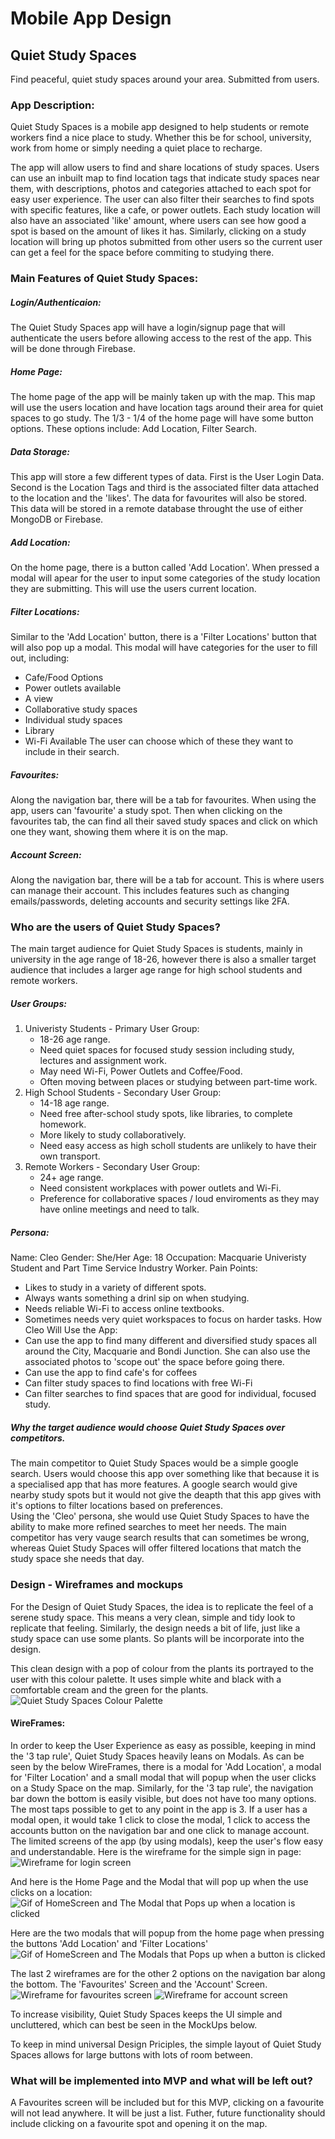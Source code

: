 # Mobile App Design

## Quiet Study Spaces
Find peaceful, quiet study spaces around your area. Submitted from users.

### App Description:
Quiet Study Spaces is a mobile app designed to help students or remote workers find a nice place to study. Whether this be for school, university, work from home or simply needing a quiet place to recharge.

The app will allow users to find and share locations of study spaces. Users can use an inbuilt map to find location tags that indicate study spaces near them, with descriptions, photos and categories attached to each spot for easy user experience. The user can also filter their searches to find spots with specific features, like a cafe, or power outlets. Each study location will also have an associated 'like' amount, where users can see how good a spot is based on the amount of likes it has. Similarly, clicking on a study location will bring up photos submitted from other users so the current user can get a feel for the space before commiting to studying there.



### Main Features of Quiet Study Spaces:
##### Login/Authenticaion:
The Quiet Study Spaces app will have a login/signup page that will authenticate the users before allowing access to the rest of the app. This will be done through Firebase.

##### Home Page:
The home page of the app will be mainly taken up with the map. This map will use the users location and have location tags around their area for quiet spaces to go study.
The 1/3 - 1/4 of the home page will have some button options. These options include: Add Location, Filter Search.

##### Data Storage:
This app will store a few different types of data. First is the User Login Data. Second is the Location Tags and third is the associated filter data attached to the location and the 'likes'. The data for favourites will also be stored.</br>
This data will be stored in a remote database throught the use of either MongoDB or Firebase.

##### Add Location:
On the home page, there is a button called 'Add Location'. When pressed a modal will apear for the user to input some categories of the study location they are submitting. This will use the users current location.

##### Filter Locations:
Similar to the 'Add Location' button, there is a 'Filter Locations' button that will also pop up a modal. This modal will have categories for the user to fill out, including:
- Cafe/Food Options
- Power outlets available
- A view
- Collaborative study spaces
- Individual study spaces
- Library
- Wi-Fi Available
The user can choose which of these they want to include in their search.

##### Favourites:
Along the navigation bar, there will be a tab for favourites. When using the app, users can 'favourite' a study spot. Then when clicking on the favourites tab, the can find all their saved study spaces and click on which one they want, showing them where it is on the map.

##### Account Screen:
Along the navigation bar, there will be a tab for account. This is where users can manage their account. This includes features such as changing emails/passwords, deleting accounts and security settings like 2FA.



### Who are the users of Quiet Study Spaces?
The main target audience for Quiet Study Spaces is students, mainly in university in the age range of 18-26, however there is also a smaller target audience that includes a larger age range for high school students and remote workers. 

##### User Groups:
1. Univeristy Students - Primary User Group:
    - 18-26 age range.
    - Need quiet spaces for focused study session including study, lectures and assignment work.
    - May need Wi-Fi, Power Outlets and Coffee/Food.
    - Often moving between places or studying between part-time work.
2. High School Students - Secondary User Group:
    - 14-18 age range.
    - Need free after-school study spots, like libraries, to complete homework.
    - More likely to study collaboratively.
    - Need easy access as high scholl students are unlikely to have their own transport.
3. Remote Workers - Secondary User Group:
    - 24+ age range.
    - Need consistent workplaces with power outlets and Wi-Fi.
    - Preference for collaborative spaces / loud enviroments as they may have online meetings and need to talk.

##### Persona:
Name: Cleo
Gender: She/Her
Age: 18
Occupation: Macquarie Univeristy Student and Part Time Service Industry Worker.
Pain Points:
- Likes to study in a variety of different spots.
- Always wants something a drinl sip on when studying.
- Needs reliable Wi-Fi to access online textbooks.
- Sometimes needs very quiet workspaces to focus on harder tasks.
How Cleo Will Use the App:
- Can use the app to find many different and diversified study spaces all around the City, Macquarie and Bondi Junction. She can also use the associated photos to 'scope out' the space before going there.
- Can use the app to find cafe's for coffees
- Can filter study spaces to find locations with free Wi-Fi
- Can filter searches to find spaces that are good for individual, focused study.

##### Why the target audience would choose Quiet Study Spaces over competitors.
The main competitor to Quiet Study Spaces would be a simple google search. Users would choose this app over something like that because it is a specialised app that has more features. A google search would give nearby study spots but it would not give the deapth that this app gives with it's options to filter locations based on preferences.<br>
Using the 'Cleo' persona, she would use Quiet Study Spaces to have the ability to make more refined searches to meet her needs. The main competitor has very vauge search results that can sometimes be wrong, whereas Quiet Study Spaces will offer filtered locations that match the study space she needs that day.


### Design - Wireframes and mockups
For the Design of Quiet Study Spaces, the idea is to replicate the feel of a serene study space. This means a very clean, simple and tidy look to replicate that feeling. Similarly, the design needs a bit of life, just like a study space can use some plants. So plants will be incorporate into the design.

This clean design with a pop of colour from the plants its portrayed to the user with this colour palette. It uses simple white and black with a comfortable cream and the green for the plants.
![Quiet Study Spaces Colour Palette](Images/Colour_Palette.png "Color Palette")

#### WireFrames:
In order to keep the User Experience as easy as possible, keeping in mind the '3 tap rule', Quiet Study Spaces heavily leans on Modals. As can be seen by the below WireFrames, there is a modal for 'Add Location', a modal for 'Filter Location' and a small modal that will popup when the user clicks on a Study Space on the map. Similarly, for the '3 tap rule', the navigation bar down the bottom is easily visible, but does not have too many options. 
The most taps possible to get to any point in the app is 3. If a user has a modal open, it would take 1 click to close the modal, 1 click to access the accounts button on the navigation bar and one click to manage account. The limited screens of the app (by using modals), keep the user's flow easy and understandable.
Here is the wireframe for the simple sign in page:
![Wireframe for login screen](Images/SignInScreenWireframe.png "SignIn WireFame") <br>

And here is the Home Page and the Modal that will pop up when the use clicks on a location:
![Gif of HomeScreen and The Modal that Pops up when a location is clicked](Images/HomeScreenModalWireframe.gif "HomeScreen1")

Here are the two modals that will popup from the home page when pressing the buttons 'Add Location' and 'Filter Locations'
![Gif of HomeScreen and The Modals that Pops up when a button is clicked](Images/BigModalsWireframe.gif "ButtonModals")

The last 2 wireframes are for the other 2 options on the navigation bar along the bottom. The 'Favourites' Screen and the 'Account' Screen.
![Wireframe for favourites screen](Images/FavouritesWireframe.png "Favourites Wireframe")
![Wireframe for account screen](Images/AccountWireframe.png "Accounts Wireframe")

To increase visibility, Quiet Study Spaces keeps the UI simple and uncluttered, which can best be seen in the MockUps below.

To keep in mind universal Design Priciples, the simple layout of Quiet Study Spaces allows for large buttons with lots of room between.

### What will be implemented into MVP and what will be left out?
A Favourites screen will be included but for this MVP, clicking on a favourite will not lead anywhere. It will be just a list. Futher, future functionality should include clicking on a favourite spot and opening it on the map.